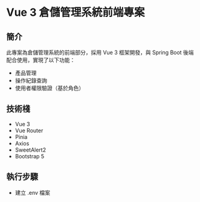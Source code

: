 # Vue 3 倉儲管理系統前端專案

## **簡介**

此專案為倉儲管理系統的前端部分，採用 Vue 3 框架開發，與 Spring Boot 後端配合使用，實現了以下功能：
- 產品管理
- 操作紀錄查詢
- 使用者權限驗證（基於角色）

## **技術棧**

- Vue 3
- Vue Router
- Pinia
- Axios
- SweetAlert2
- Bootstrap 5

## **執行步驟**
- 建立 .env 檔案  